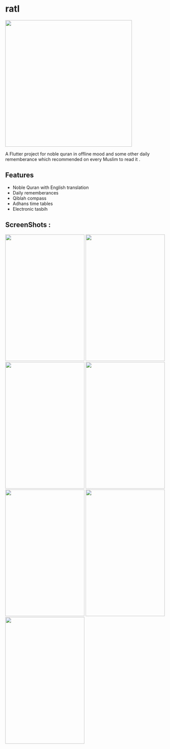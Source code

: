 # ratl

<img src="https://user-images.githubusercontent.com/101920300/200107071-d08ccfc6-2909-4f81-a373-0861440f1cd4.png" height="400" width="400">

A Flutter project for noble quran in offline mood and some other daily rememberance which recommended on every Muslim to read it  .

## Features

* Noble Quran with English translation
* Daily rememberances
* Qiblah compass
* Adhans time tables
* Electronic tasbih 

## ScreenShots :

<div>
<img src="https://user-images.githubusercontent.com/101920300/200106690-5ae95e18-5b0f-411b-9a91-d624d38b288f.png" height="400" width="250">
<img src="https://user-images.githubusercontent.com/101920300/200106720-c8f09063-34e7-4482-907a-6cb2ff1aaba1.png" height="400" width="250">
<img src="https://user-images.githubusercontent.com/101920300/200106734-81c2c8a0-bc1b-4620-8a65-0306b58e29f7.png" height="400" width="250">
<img src="https://user-images.githubusercontent.com/101920300/200106774-9f8d418e-ecfc-44ec-b687-4e87bbf1a715.png "height="400" width="250">
<img src="https://user-images.githubusercontent.com/101920300/200106803-5027d2f2-cf95-4f87-a0d7-b00010c6848a.png" height="400" width="250">
<img src="https://user-images.githubusercontent.com/101920300/200106881-ded025b9-89f1-4dac-b52f-f73ede994da4.png" height="400" width="250">
<img src="https://user-images.githubusercontent.com/101920300/200106904-b508887d-e873-48ca-b8df-d8f43693202e.png" height="400" width="250">
</div>
